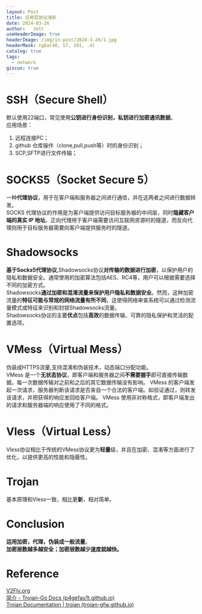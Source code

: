 ```yaml
---
layout: Post
title: 应用层协议浅析
date: 2024-03-26
author:   Jett 
useHeaderImage: true
headerImage: /img/in-post/2024-3-26/1.jpg
headerMask: rgba(40, 57, 101, .4)
catalog: true
tags: 
  - network
giscus: true  
---
```


# SSH（Secure Shell）
默认使用22端口，常见使用**公钥进行身份识别，私钥进行加密通讯数据**。  
应用场景：  
1. 远程连接PC；    
2. github 仓库操作（clone,pull,push等）时的身份识别；  
3. SCP,SFTP进行文件传输；  
# SOCKS5（Socket Secure 5）
一种**代理协议**，用于在客户端和服务器之间进行通信，并在这两者之间进行数据转发。  
SOCKS 代理协议的作用是为客户端提供访问目标服务器的中间层，同时**隐藏客户端的真实 IP 地址**。正向代理用于客户端需要访问互联网资源时的隧道，而反向代理则用于目标服务器需要向客户端提供服务时的隧道。  
# Shadowsocks
**基于Socks5代理协议**,Shadowsocks协议**对传输的数据进行加密**，以保护用户的隐私和数据安全。通常使用的加密算法包括AES、RC4等，用户可以根据需要选择不同的加密方式。  
Shadowsocks**通过加密和混淆流量来保护用户隐私和数据安全**。然而，这种加密流量的**特征可能与常规的网络流量有所不同**，这使得网络审查系统可以通过检测流量模式或特征来识别和封锁Shadowsocks流量。  
Shadowsocks协议的主要**优点**包括**高效**的数据传输、可靠的隐私保护和灵活的配置选项。  

# VMess（Virtual Mess）
伪装成HTTPS流量,支持混淆和伪装技术，动态端口分配功能。  
VMess 是一个**无状态协议**，即客户端和服务器之间**不需要握手**即可直接传输数据，每一次数据传输对之前和之后的其它数据传输没有影响。 VMess 的客户端发起一次请求，服务器判断该请求是否来自一个合法的客户端。如验证通过，则转发该请求，并把获得的响应发回给客户端。 VMess 使用非对称格式，即客户端发出的请求和服务器端的响应使用了不同的格式。
# Vless（Virtual Less）
Vless协议相比于传统的VMess协议更为**轻量**级，并且在加密、混淆等方面进行了优化，以提供更高的性能和隐蔽性。  
# Trojan
基本原理和Vless一致，相比更**新**，相对简单。
# Conclusion  
**运用加密，代理，伪装成一般流量**。  
**加密层数越多越安全；加密层数越少速度就越快。**  
# Reference
[V2Fly.org](https://www.v2fly.org/)    
[简介 - Trojan-Go Docs (p4gefau1t.github.io)](https://p4gefau1t.github.io/trojan-go/)  
[Trojan Documentation | trojan (trojan-gfw.github.io)](https://trojan-gfw.github.io/trojan/)


